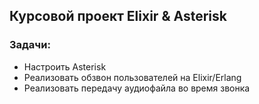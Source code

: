 ## Курсовой проект Elixir & Asterisk
### Задачи:
* Настроить Asterisk
* Реализовать обзвон пользователей на Elixir/Erlang
* Реализовать передачу аудиофайла во время звонка